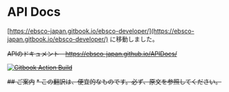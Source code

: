 # API Docs
[https://ebsco-japan.gitbook.io/ebsco-developer/](https://ebsco-japan.gitbook.io/ebsco-developer/) に移動しました。

~~APIのドキュメント　https://ebsco-japan.github.io/APIDocs/~~

~~[![Gitbook Action Build](https://github.com/EBSCO-Japan/APIDocs/actions/workflows/gitbook.yml/badge.svg)](https://github.com/EBSCO-Japan/APIDocs/actions/workflows/gitbook.yml)~~

~~## ご案内~~
~~* この翻訳は、便宜的なものです。必ず、原文を参照してください。~~
